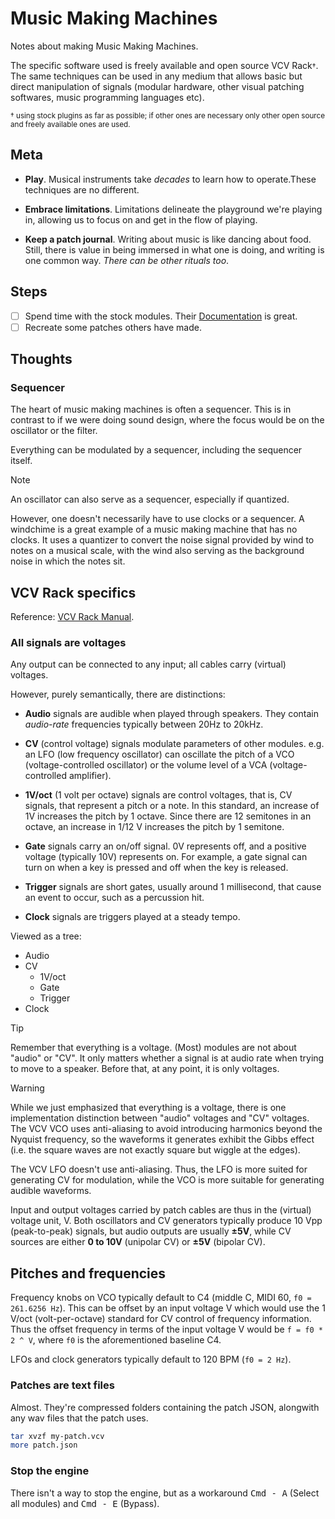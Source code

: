 # Music Making Machines

Notes about making Music Making Machines.

The specific software used is freely available and open source VCV
Rack<small>†</small>. The same techniques can be used in any medium that allows
basic but direct manipulation of signals (modular hardware, other visual
patching softwares, music programming languages etc).

<small>
† using stock plugins as far as possible; if other ones are necessary only other
open source and freely available ones are used.
</small>

## Meta

- **Play**. Musical instruments take <i>decades</i> to learn how to
  operate.These techniques are no different.

- **Embrace limitations**. Limitations delineate the playground we're playing
  in, allowing us to focus on and get in the flow of playing.

- **Keep a patch journal**. Writing about music is like dancing about food.
  Still, there is value in being immersed in what one is doing, and writing is
  one common way. _There can be other rituals too_.

## Steps

- [ ] Spend time with the stock modules. Their
  [Documentation](https://vcvrack.com/Free) is great.
- [ ] Recreate some patches others have made.

## Thoughts

### Sequencer

The heart of music making machines is often a sequencer. This is in contrast to
if we were doing sound design, where the focus would be on the oscillator or the
filter.

Everything can be modulated by a sequencer, including the sequencer itself.

> [!NOTE]
>
> An oscillator can also serve as a sequencer, especially if quantized.

However, one doesn't necessarily have to use clocks or a sequencer. A windchime
is a great example of a music making machine that has no clocks. It uses a
quantizer to convert the noise signal provided by wind to notes on a musical
scale, with the wind also serving as the background noise in which the notes
sit.

## VCV Rack specifics

Reference: [VCV Rack Manual](https://vcvrack.com/manual/).

### All signals are voltages

Any output can be connected to any input; all cables carry (virtual) voltages.

However, purely semantically, there are distinctions:

- **Audio** signals are audible when played through speakers. They contain
  _audio-rate_ frequencies typically between 20Hz to 20kHz.

- **CV** (control voltage) signals modulate parameters of other modules. e.g. an
  LFO (low frequency oscillator) can oscillate the pitch of a VCO
  (voltage-controlled oscillator) or the volume level of a VCA
  (voltage-controlled amplifier).

- **1V/oct** (1 volt per octave) signals are control voltages, that is, CV
  signals, that represent a pitch or a note. In this standard, an increase of 1V
  increases the pitch by 1 octave. Since there are 12 semitones in an octave, an
  increase in 1/12 V increases the pitch by 1 semitone.

- **Gate** signals carry an on/off signal. 0V represents off, and a positive
  voltage (typically 10V) represents on. For example, a gate signal can turn on
  when a key is pressed and off when the key is released.

- **Trigger** signals are short gates, usually around 1 millisecond, that cause
  an event to occur, such as a percussion hit.

- **Clock** signals are triggers played at a steady tempo.

Viewed as a tree:

- Audio
- CV
  - 1V/oct
  - Gate
   - Trigger
 - Clock

> [!TIP]
>
> Remember that everything is a voltage. (Most) modules are not about "audio" or
> "CV". It only matters whether a signal is at audio rate when trying to move to
> a speaker. Before that, at any point, it is only voltages.

> [!WARNING]
>
> While we just emphasized that everything is a voltage, there is one
> implementation distinction between "audio" voltages and "CV" voltages. The VCV
> VCO uses anti-aliasing to avoid introducing harmonics beyond the Nyquist
> frequency, so the waveforms it generates exhibit the Gibbs effect (i.e. the
> square waves are not exactly square but wiggle at the edges).
>
> The VCV LFO doesn't use anti-aliasing. Thus, the LFO is more suited for
> generating CV for modulation, while the VCO is more suitable for generating
> audible waveforms.

Input and output voltages carried by patch cables are thus in the (virtual)
voltage unit, V. Both oscillators and CV generators typically produce 10 Vpp
(peak-to-peak) signals, but audio outputs are usually **±5V**, while CV sources
are either **0 to 10V** (unipolar CV) or **±5V** (bipolar CV).

## Pitches and frequencies

Frequency knobs on VCO typically default to C4 (middle C, MIDI 60, `f0 =
261.6256 Hz`). This can be offset by an input voltage V which would use the 1
V/oct (volt-per-octave) standard for CV control of frequency information. Thus
the offset frequency in terms of the input voltage V would be `f = f0 * 2 ^ V`,
where `f0` is the aforementioned baseline C4.

LFOs and clock generators typically default to 120 BPM (`f0 = 2 Hz`).

### Patches are text files

Almost. They're compressed folders containing the patch JSON, alongwith any wav
files that the patch uses.

```sh
tar xvzf my-patch.vcv
more patch.json
```

### Stop the engine

There isn't a way to stop the engine, but as a workaround <kbd>Cmd - A</kbd>
(Select all modules) and <kbd>Cmd - E</kbd> (Bypass).
